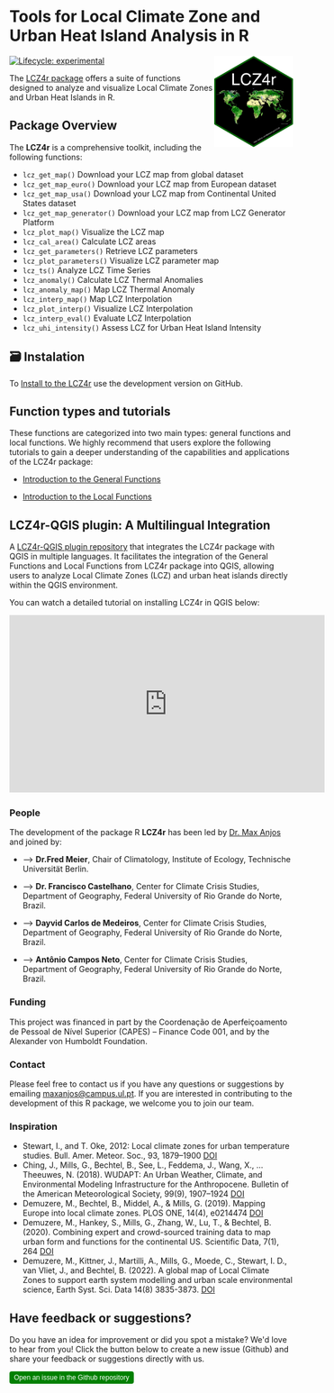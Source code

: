# Tools for Local Climate Zone and Urban Heat Island Analysis in R

<img align="right" src="https://github.com/ByMaxAnjos/LCZ4r/blob/main/inst/figures/logo.png?raw=true" alt="logo" width="140"> 

  <!-- badges: start -->
  [![Lifecycle: experimental](https://img.shields.io/badge/lifecycle-experimental-orange.svg)](https://lifecycle.r-lib.org/articles/stages.html#experimental)
  <!-- badges: end -->

The [LCZ4r package](https://github.com/ByMaxAnjos/LCZ4r) offers a suite of functions designed to analyze and visualize Local Climate Zones and Urban Heat Islands in R.


## Package Overview

The **LCZ4r** is a comprehensive toolkit, including the following functions: 

* `lcz_get_map()`  Download your LCZ map from global dataset
* `lcz_get_map_euro()` Download your LCZ map from European dataset
* `lcz_get_map_usa()`  Download your LCZ map from Continental United States dataset
* `lcz_get_map_generator()`  Download your LCZ map from LCZ Generator Platform
* `lcz_plot_map()`  Visualize the LCZ map 
* `lcz_cal_area()`  Calculate LCZ areas 
* `lcz_get_parameters()`  Retrieve LCZ parameters
* `lcz_plot_parameters()`  Visualize LCZ parameter map
* `lcz_ts()`  Analyze LCZ Time Series
* `lcz_anomaly()`  Calculate LCZ Thermal Anomalies
* `lcz_anomaly_map()`  Map LCZ Thermal Anomaly
* `lcz_interp_map()`  Map LCZ Interpolation
* `lcz_plot_interp()`  Visualize LCZ Interpolation
* `lcz_interp_eval()`  Evaluate LCZ Interpolation
* `lcz_uhi_intensity()`  Assess LCZ for Urban Heat Island Intensity


## 🗃️ Instalation 

To [Install to the LCZ4r](https://bymaxanjos.github.io/LCZ4r/articles/instalation_lcz4r.html) use the development version on GitHub.

## Function types and tutorials 

These functions are categorized into two main types: general functions and local functions. We highly recommend that users explore the following tutorials to gain a deeper understanding of the capabilities and applications of the LCZ4r package:

* [Introduction to the General Functions](https://bymaxanjos.github.io/LCZ4r/articles/Introd_general_LCZ4r.html)

* [Introduction to the Local Functions](https://bymaxanjos.github.io/LCZ4r/articles/Introd_local_LCZ4r.html) 


##  LCZ4r-QGIS plugin: A Multilingual Integration

A [LCZ4r-QGIS plugin repository](https://bymaxanjos.github.io/LCZ4r/articles/Introd_QGIS_LCZ4r.html) that integrates the LCZ4r package with QGIS in multiple languages. It facilitates the integration of the General Functions and Local Functions from LCZ4r package into QGIS, allowing users to analyze Local Climate Zones (LCZ) and urban heat islands directly within the QGIS environment.

You can watch a detailed tutorial on installing LCZ4r in QGIS below:
<!-- Embedded Video -->
<iframe width="560" height="315" 
        src="https://www.youtube.com/embed/RalGSgx8v2Q" 
        title="LCZ4r Installation Tutorial" 
        frameborder="0" allow="accelerometer; autoplay; clipboard-write; encrypted-media; gyroscope; picture-in-picture" 
        allowfullscreen></iframe>

### People

The development of the package R **LCZ4r** has been led by [Dr. Max Anjos](https://www.researchgate.net/profile/Max-Anjos/research) and joined by:

* –> **Dr.Fred Meier**, Chair of Climatology, Institute of Ecology, Technische Universität Berlin.

* –> **Dr. Francisco Castelhano**, Center for Climate Crisis Studies, Department of Geography, Federal University of Rio Grande do Norte, Brazil.

* –> **Dayvid Carlos de Medeiros**, Center for Climate Crisis Studies, Department of Geography, Federal University of Rio Grande do Norte, Brazil.

* –> **Antônio Campos Neto**, Center for Climate Crisis Studies, Department of Geography, Federal University of Rio Grande do Norte, Brazil.


### Funding

This project was financed in part by the Coordenação de Aperfeiçoamento de Pessoal de Nível Superior (CAPES) – Finance Code 001, and by the Alexander von Humboldt Foundation.

### Contact

Please feel free to contact us if you have any questions or suggestions by emailing [maxanjos\@campus.ul.pt](mailto:maxanjos@campus.ul.pt). If you are interested in contributing to the development of this R package, we welcome you to join our team.

### Inspiration

* Stewart, I., and T. Oke, 2012: Local climate zones for urban temperature studies. Bull. Amer. Meteor. Soc., 93, 1879–1900 [DOI](https://doi.org/10.1175/BAMS-D-11-00019.1)
* Ching, J., Mills, G., Bechtel, B., See, L., Feddema, J., Wang, X., … Theeuwes, N. (2018). WUDAPT: An Urban Weather, Climate, and Environmental Modeling Infrastructure for the Anthropocene. Bulletin of the American Meteorological Society, 99(9), 1907–1924 [DOI](https://doi.org/10.1175/BAMS-D-16-0236.1)
* Demuzere, M., Bechtel, B., Middel, A., & Mills, G. (2019). Mapping Europe into local climate zones. PLOS ONE, 14(4), e0214474 [DOI](https://doi.org/10.1371/journal.pone.0214474)
* Demuzere, M., Hankey, S., Mills, G., Zhang, W., Lu, T., & Bechtel, B. (2020). Combining expert and crowd-sourced training data to map urban form and functions for the continental US. Scientific Data, 7(1), 264 [DOI](https://doi.org/10.1038/s41597-020-00605-z)
* Demuzere, M., Kittner, J., Martilli, A., Mills, G., Moede, C., Stewart, I. D., van Vliet, J., and Bechtel, B. (2022). A global map of Local Climate Zones to support earth system modelling and urban scale environmental science, Earth Syst. Sci. Data 14(8) 3835-3873. [DOI](https://doi.org/10.5194/essd-14-3835-2022)

## Have feedback or suggestions?
Do you have an idea for improvement or did you spot a mistake? We'd love to hear from you! Click the button below to create a new issue (Github) and share your feedback or suggestions directly with us.

<button type="button" class="btn" style="background-color: #008000; color: white; padding: .25rem .5rem; font-size: .75rem; border: none; border-radius: .25rem;">
  <a href='https://github.com/ByMaxAnjos/LCZ4r/issues/new' style="text-decoration: none; color: white;">
    Open an issue in the Github repository
  </a>
</button>


